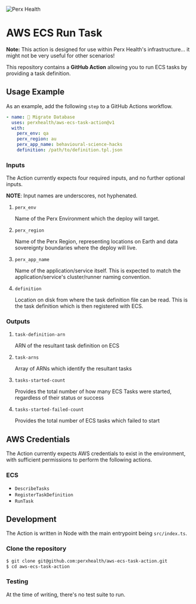 
![Perx Health](https://user-images.githubusercontent.com/4101096/163123610-9dfa9263-1518-4f5d-8839-9ddc142a513e.png)

# AWS ECS Run Task

**Note:** This action is designed for use within Perx Health's infrastructure...
it might not be very useful for other scenarios!

This repository contains a **GitHub Action** allowing you to run ECS tasks
by providing a task definition.

## Usage Example

As an example, add the following `step` to a GitHub Actions workflow.

```yaml
- name: 🚀 Migrate Database
  uses: perxhealth/aws-ecs-task-action@v1
  with:
    perx_env: qa
    perx_region: au
    perx_app_name: behavioural-science-hacks
    definition: /path/to/definition.tpl.json
```

### Inputs

The Action currently expects four required inputs, and no further optional
inputs.

**NOTE**: Input names are underscores, not hyphenated.

1. `perx_env`

    Name of the Perx Environment which the deploy will target.

2. `perx_region`

    Name of the Perx Region, representing locations on Earth and data
    sovereignty boundaries where the deploy will live.

3. `perx_app_name`

    Name of the application/service itself. This is expected to match the
    application/service's cluster/runner naming convention.

4. `definition`

    Location on disk from where the task definition file can be read. This
    is the task definition which is then registered with ECS.

### Outputs

1. `task-definition-arn`

    ARN of the resultant task definition on ECS

2. `task-arns`

    Array of ARNs which identify the resultant tasks

3. `tasks-started-count`

    Provides the total number of how many ECS Tasks were started, regardless of
    their status or success

4. `tasks-started-failed-count`

    Provides the total number of ECS tasks which failed to start

## AWS Credentials

The Action currently expects AWS credentials to exist in the environment, with
sufficient permissions to perform the following actions.

### ECS

- `DescribeTasks`
- `RegisterTaskDefinition`
- `RunTask`

## Development

The Action is written in Node with the main entrypoint being `src/index.ts`.

### Clone the repository

```bash
$ git clone git@github.com:perxhealth/aws-ecs-task-action.git
$ cd aws-ecs-task-action
```

### Testing

At the time of writing, there's no test suite to run.
